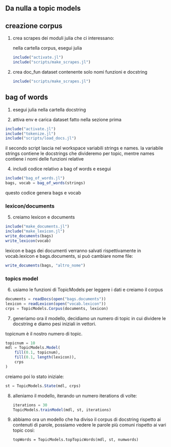 ## Da nulla a topic models



## creazione corpus

1. crea scrapes dei moduli julia che  ci interessano:

   nella cartella corpus, esegui julia

   ```julia
   include("activate.jl")
   include("scripts/make_scrapes.jl")
   ```

   

2. crea doc_fun dataset contenente solo nomi funzioni e docstring

   ```julia
   include("scripts/make_scrapes.jl")
   ```

## bag of words

1. esegui julia nella cartella docstring

2. attiva env e carica dataset fatto nella sezione prima
  ```julia
  include("activate.jl")
  include("tokenize.jl")
  include("scripts/load_docs.jl")
  ```
  il secondo script lascia nel workspace variabili strings e names.
  la variabile strings contiene le docstrings che divideremo per topic, mentre names contiene i nomi delle funzioni relative

4. includi codice relativo a bag of words e esegui

  ```julia
  include("bag_of_words.jl")
  bags, vocab = bag_of_words(strings)
  ```
  questo codice genera bags e vocab

### lexicon/documents

5. creiamo lexicon e documents
  ```julia
  include("make_documents.jl")
  include("make_lexicon.jl")
  write_documents(bags)
  write_lexicon(vocab)
  ```

   lexicon e bags dei documenti verranno salvati rispettivamente in vocab.lexicon e   bags.documents, si può cambiare nome file:

```julia
write_documents(bags, "altro_nome")
```

### topics model

6. usiamo le funzioni di TopicModels per leggere i dati e creiamo il corpus

```julia
documents = readDocs(open("bags.documents"))
lexicon = readLexicon(open("vocab.lexicon"))
crps = TopicModels.Corpus(documents, lexicon)
```

7.  generiamo ora il modello, decidiamo un numero di topic in cui dividere le docstring e diamo pesi iniziali in vettori.

   topicnum è il nostro numero di topic.

   ```julia
   topicnum = 10
   mdl = TopicModels.Model(
       fill(0.1, topicnum), 
       fill(0.1, length(lexicon)), 
       crps
   )
   ```

   creiamo poi lo stato iniziale:

```julia
st = TopicModels.State(mdl, crps)
```

8. alleniamo il modello, iterando un numero iterations di volte:

   ```julia
   iterations = 30
   TopicModels.trainModel(mdl, st, iterations)
   ```

9. abbiamo ora un modello che ha diviso il corpus di docstring rispetto ai contenuti di parole, possiamo vedere le parole più comuni rispetto ai vari topic cosi:

   ```
   topWords = TopicModels.topTopicWords(mdl, st, numwords)
   ```

   